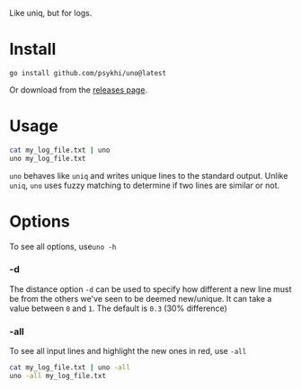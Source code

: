 
Like uniq, but for logs.

# Install

```
go install github.com/psykhi/uno@latest
```

Or download from the [releases page](https://github.com/psykhi/uno/releases).

# Usage

```bash
cat my_log_file.txt | uno
uno my_log_file.txt
```

`uno` behaves like `uniq` and writes unique lines to the standard output. Unlike `uniq`, `uno` uses fuzzy matching
to determine if two lines are similar or not. 

# Options

To see all options, use`uno -h`

### -d

The distance option `-d` can be used to specify how different a new line must be from the others we've seen to be deemed
new/unique. It can take a value between `0` and `1`. The default is `0.3` (30% difference)

### -all

To see all input lines and highlight the new ones in red, use `-all`

```bash
cat my_log_file.txt | uno -all
uno -all my_log_file.txt
```
